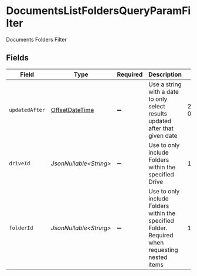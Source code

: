 # DocumentsListFoldersQueryParamFilter

Documents Folders Filter


## Fields

| Field                                                                                          | Type                                                                                           | Required                                                                                       | Description                                                                                    | Example                                                                                        |
| ---------------------------------------------------------------------------------------------- | ---------------------------------------------------------------------------------------------- | ---------------------------------------------------------------------------------------------- | ---------------------------------------------------------------------------------------------- | ---------------------------------------------------------------------------------------------- |
| `updatedAfter`                                                                                 | [OffsetDateTime](https://docs.oracle.com/javase/8/docs/api/java/time/OffsetDateTime.html)      | :heavy_minus_sign:                                                                             | Use a string with a date to only select results updated after that given date                  | 2020-01-01T00:00:00.000Z                                                                       |
| `driveId`                                                                                      | *JsonNullable\<String>*                                                                        | :heavy_minus_sign:                                                                             | Use to only include Folders within the specified Drive                                         | 1234567890                                                                                     |
| `folderId`                                                                                     | *JsonNullable\<String>*                                                                        | :heavy_minus_sign:                                                                             | Use to only include Folders within the specified Folder. Required when requesting nested items | 1234567890                                                                                     |